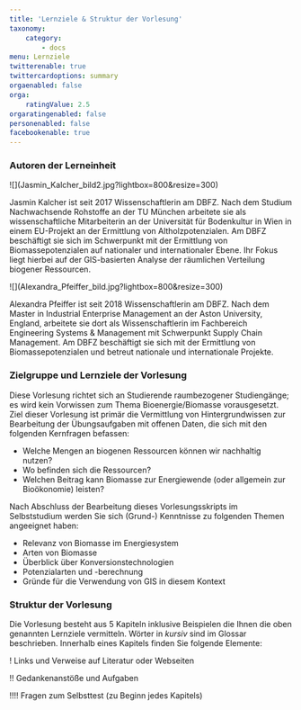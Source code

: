 ```yaml
---
title: 'Lernziele & Struktur der Vorlesung'
taxonomy:
    category:
        - docs
menu: Lernziele
twitterenable: true
twittercardoptions: summary
orgaenabled: false
orga:
    ratingValue: 2.5
orgaratingenabled: false
personenabled: false
facebookenable: true
---
```


### Autoren der Lerneinheit
<div class="row align-items-center">
  <div class="col-sm-3" markdown="1">![](Jasmin_Kalcher_bild2.jpg?lightbox=800&resize=300) </div>
  <div class="col-sm-9">
    <p>Jasmin Kalcher ist seit 2017 Wissenschaftlerin am DBFZ. Nach dem Studium Nachwachsende Rohstoffe an der TU München arbeitete sie als wissenschaftliche Mitarbeiterin an der Universität für Bodenkultur in Wien in einem EU-Projekt an der Ermittlung von Altholzpotenzialen. Am DBFZ beschäftigt sie sich im Schwerpunkt mit der Ermittlung von Biomassepotenzialen auf nationaler und internationaler Ebene. Ihr Fokus liegt hierbei auf der GIS-basierten Analyse der räumlichen Verteilung biogener Ressourcen.</p>
  </div>
</div>

<div class="row align-items-center">
  <div class="col-sm-3" markdown="1">![](Alexandra_Pfeiffer_bild.jpg?lightbox=800&resize=300)</div>
  <div class="col-sm-9">
    <p>Alexandra Pfeiffer ist seit 2018 Wissenschaftlerin am DBFZ. Nach dem Master in Industrial Enterprise Management an der Aston University, England, arbeitete sie dort als Wissenschaftlerin im Fachbereich Engineering Systems & Management mit Schwerpunkt Supply Chain Management. Am DBFZ beschäftigt sie sich mit der Ermittlung von Biomassepotenzialen und betreut nationale und internationale Projekte.</p>
  </div>
</div>

### Zielgruppe und Lernziele der Vorlesung 

Diese Vorlesung richtet sich an Studierende raumbezogener Studiengänge; es wird kein Vorwissen zum Thema Bioenergie/Biomasse vorausgesetzt. Ziel dieser Vorlesung ist primär die Vermittlung von Hintergrundwissen zur Bearbeitung der Übungsaufgaben mit offenen Daten, die sich mit den folgenden Kernfragen befassen:

- Welche Mengen an biogenen Ressourcen können wir nachhaltig nutzen?
- Wo befinden sich die Ressourcen?
- Welchen Beitrag kann Biomasse zur Energiewende (oder allgemein zur Bioökonomie) leisten?

Nach Abschluss der Bearbeitung dieses Vorlesungsskripts im Selbststudium werden Sie sich (Grund-) Kenntnisse zu folgenden Themen angeeignet haben:

- Relevanz von Biomasse im Energiesystem
- Arten von Biomasse 
- Überblick über Konversionstechnologien
- Potenzialarten und -berechnung
- Gründe für die Verwendung von GIS in diesem Kontext

### Struktur der Vorlesung

Die Vorlesung besteht aus 5 Kapiteln inklusive Beispielen die Ihnen die oben genannten Lernziele vermitteln. Wörter in *kursiv* sind im Glossar beschrieben. Innerhalb eines Kapitels finden Sie folgende Elemente:

! Links und Verweise auf Literatur oder Webseiten

!! Gedankenanstöße und Aufgaben

!!!! Fragen zum Selbsttest (zu Beginn jedes Kapitels)
